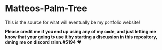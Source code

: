 # Matteos-Palm-Tree

This is the source for what will eventually be my portfolio website!

**Please credit me if you end up using any of my code, and just letting me know that your going to use it by starting a discussion in this repository, dming me on discord rainn.#5194** ❤️
